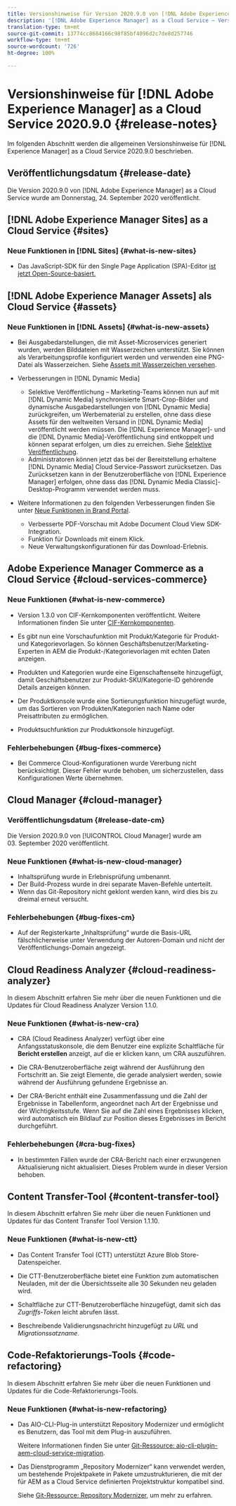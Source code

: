 ```yaml
---
title: Versionshinweise für Version 2020.9.0 von [!DNL Adobe Experience Manager] as a Cloud Service.
description: '[!DNL Adobe Experience Manager] as a Cloud Service – Versionshinweise für Version 2020.9.0.'
translation-type: tm+mt
source-git-commit: 13774cc8684166c98f85bf4096d2c7de8d257746
workflow-type: tm+mt
source-wordcount: '726'
ht-degree: 100%

---
```



# Versionshinweise für [!DNL Adobe Experience Manager] as a Cloud Service 2020.9.0 {#release-notes}

Im folgenden Abschnitt werden die allgemeinen Versionshinweise für [!DNL Experience Manager] as a Cloud Service 2020.9.0 beschrieben.

## Veröffentlichungsdatum {#release-date}

Die Version 2020.9.0 von [!DNL Adobe Experience Manager] as a Cloud Service wurde am Donnerstag, 24. September 2020 veröffentlicht.

## [!DNL Adobe Experience Manager Sites] as a Cloud Service {#sites}

### Neue Funktionen in [!DNL Sites] {#what-is-new-sites}

* Das JavaScript-SDK für den Single Page Application (SPA)-Editor [ist jetzt Open-Source-basiert.](/help/implementing/developing/hybrid/reference-materials.md)

## [!DNL Adobe Experience Manager Assets] als Cloud Service  {#assets}

### Neue Funktionen in [!DNL Assets] {#what-is-new-assets}

* Bei Ausgabedarstellungen, die mit Asset-Microservices generiert wurden, werden Bilddateien mit Wasserzeichen unterstützt. Sie können als Verarbeitungsprofile konfiguriert werden und verwenden eine PNG-Datei als Wasserzeichen. Siehe [Assets mit Wasserzeichen versehen](/help/assets/watermark-assets.md).

* Verbesserungen in [!DNL Dynamic Media]

   * Selektive Veröffentlichung – Marketing-Teams können nun auf mit [!DNL Dynamic Media] synchronisierte Smart-Crop-Bilder und dynamische Ausgabedarstellungen von [!DNL Dynamic Media] zurückgreifen, um Werbematerial zu erstellen, ohne dass diese Assets für den weltweiten Versand in [!DNL Dynamic Media] veröffentlicht werden müssen. Die [!DNL Experience Manager]- und die [!DNL Dynamic Media]-Veröffentlichung sind entkoppelt und können separat erfolgen, um dies zu erreichen. Siehe [Selektive Veröffentlichung](/help/assets/dynamic-media/selective-publishing.md).
   * Administratoren können jetzt das bei der Bereitstellung erhaltene [!DNL Dynamic Media] Cloud Service-Passwort zurücksetzen. Das Zurücksetzen kann in der Benutzeroberfläche von [!DNL Experience Manager] erfolgen, ohne dass das [!DNL Dynamic Media Classic]-Desktop-Programm verwendet werden muss.

* Weitere Informationen zu den folgenden Verbesserungen finden Sie unter [Neue Funktionen in Brand Portal](https://docs.adobe.com/content/help/de/experience-manager-brand-portal/using/introduction/whats-new.html).

   * Verbesserte PDF-Vorschau mit Adobe Document Cloud View SDK-Integration.
   * Funktion für Downloads mit einem Klick.
   * Neue Verwaltungskonfigurationen für das Download-Erlebnis.

<!--
### Bugs Fixed {#bugs-fixed-assets}

TBD: list of Assets aaCS bugs that are fixed.
-->

## Adobe Experience Manager Commerce as a Cloud Service {#cloud-services-commerce}

### Neue Funktionen {#what-is-new-commerce}

* Version 1.3.0 von CIF-Kernkomponenten veröffentlicht. Weitere Informationen finden Sie unter [CIF-Kernkomponenten](https://github.com/adobe/aem-core-cif-components/releases/tag/core-cif-components-reactor-1.3.0).

* Es gibt nun eine Vorschaufunktion mit Produkt/Kategorie für Produkt- und Kategorievorlagen. So können Geschäftsbenutzer/Marketing-Experten in AEM die Produkt-/Kategorievorlagen mit echten Daten anzeigen.

* Produkten und Kategorien wurde eine Eigenschaftenseite hinzugefügt, damit Geschäftsbenutzer zur Produkt-SKU/Kategorie-ID gehörende Details anzeigen können.

* Der Produktkonsole wurde eine Sortierungsfunktion hinzugefügt wurde, um das Sortieren von Produkten/Kategorien nach Name oder Preisattributen zu ermöglichen.

* Produktsuchfunktion zur Produktkonsole hinzugefügt.

### Fehlerbehebungen {#bug-fixes-commerce}

* Bei Commerce Cloud-Konfigurationen wurde Vererbung nicht berücksichtigt. Dieser Fehler wurde behoben, um sicherzustellen, dass Konfigurationen Werte übernehmen.

## Cloud Manager {#cloud-manager}

### Veröffentlichungsdatum {#release-date-cm}

Die Version 2020.9.0 von [!UICONTROL Cloud Manager] wurde am 03. September 2020 veröffentlicht.

### Neue Funktionen {#what-is-new-cloud-manager}

* Inhaltsprüfung wurde in Erlebnisprüfung umbenannt.
* Der Build-Prozess wurde in drei separate Maven-Befehle unterteilt.
* Wenn das Git-Repository nicht geklont werden kann, wird dies bis zu dreimal erneut versucht.

### Fehlerbehebungen {#bug-fixes-cm}

* Auf der Registerkarte „Inhaltsprüfung“ wurde die Basis-URL fälschlicherweise unter Verwendung der Autoren-Domain und nicht der Veröffentlichungs-Domain angezeigt.

## Cloud Readiness Analyzer {#cloud-readiness-analyzer}

In diesem Abschnitt erfahren Sie mehr über die neuen Funktionen und die Updates für Cloud Readiness Analyzer Version 1.1.0.

### Neue Funktionen {#what-is-new-cra}

* CRA (Cloud Readiness Analyzer) verfügt über eine Anfangsstatuskonsole, die dem Benutzer eine explizite Schaltfläche für **Bericht erstellen** anzeigt, auf die er klicken kann, um CRA auszuführen.

* Die CRA-Benutzeroberfläche zeigt während der Ausführung den Fortschritt an. Sie zeigt Elemente, die gerade analysiert werden, sowie während der Ausführung gefundene Ergebnisse an.

* Der CRA-Bericht enthält eine Zusammenfassung und die Zahl der Ergebnisse in Tabellenform, angeordnet nach Art der Ergebnisse und der Wichtigkeitsstufe. Wenn Sie auf die Zahl eines Ergebnisses klicken, wird automatisch ein Bildlauf zur Position dieses Ergebnisses im Bericht durchgeführt.

### Fehlerbehebungen {#cra-bug-fixes}

* In bestimmten Fällen wurde der CRA-Bericht nach einer erzwungenen Aktualisierung nicht aktualisiert. Dieses Problem wurde in dieser Version behoben.

## Content Transfer-Tool {#content-transfer-tool}

In diesem Abschnitt erfahren Sie mehr über die neuen Funktionen und Updates für das Content Transfer Tool Version 1.1.10.

### Neue Funktionen {#what-is-new-ctt}

* Das Content Transfer Tool (CTT) unterstützt Azure Blob Store-Datenspeicher.

* Die CTT-Benutzeroberfläche bietet eine Funktion zum automatischen Neuladen, mit der die Übersichtsseite alle 30 Sekunden neu geladen wird.

* Schaltfläche zur CTT-Benutzeroberfläche hinzugefügt, damit sich das *Zugriffs-Token* leicht abrufen lässt.

* Beschreibende Validierungsnachricht hinzugefügt zu *URL* und *Migrationssatzname*.

## Code-Refaktorierungs-Tools {#code-refactoring}

In diesem Abschnitt erfahren Sie mehr über die neuen Funktionen und Updates für die Code-Refaktorierungs-Tools.

### Neue Funktionen {#what-is-new-refactoring}

* Das AIO-CLI-Plug-in unterstützt Repository Modernizer und ermöglicht es Benutzern, das Tool mit dem Plug-in auszuführen.

   Weitere Informationen finden Sie unter [Git-Ressource: aio-cli-plugin-aem-cloud-service-migration](https://github.com/adobe/aio-cli-plugin-aem-cloud-service-migration).

* Das Dienstprogramm „Repository Modernizer“ kann verwendet werden, um bestehende Projektpakete in Pakete umzustrukturieren, die mit der für AEM as a Cloud Service definierten Projektstruktur kompatibel sind.

   Siehe [Git-Ressource: Repository Modernizer](https://github.com/adobe/aem-cloud-service-source-migration/tree/master/packages/repository-modernizer), um mehr zu erfahren.

